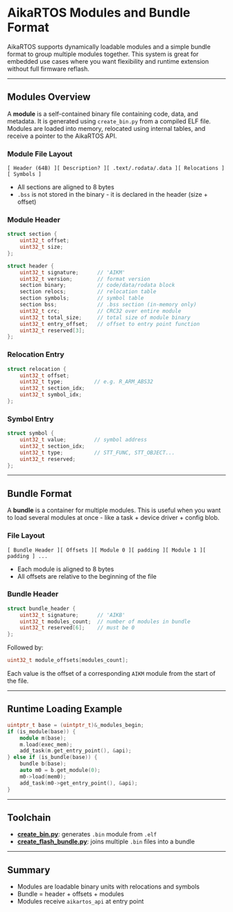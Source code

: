 # AikaRTOS Modules and Bundle Format

AikaRTOS supports dynamically loadable modules and a simple bundle format to group multiple modules together. This system is great for embedded use cases where you want flexibility and runtime extension without full firmware reflash.

---

## Modules Overview

A **module** is a self-contained binary file containing code, data, and metadata. It is generated using `create_bin.py` from a compiled ELF file. Modules are loaded into memory, relocated using internal tables, and receive a pointer to the AikaRTOS API.

### Module File Layout

```
[ Header (64B) ][ Description? ][ .text/.rodata/.data ][ Relocations ][ Symbols ]
```

* All sections are aligned to 8 bytes
* `.bss` is not stored in the binary - it is declared in the header (size + offset)

### Module Header

```cpp
struct section {
    uint32_t offset;
    uint32_t size;
};

struct header {
    uint32_t signature;      // 'AIKM'
    uint32_t version;        // format version
    section binary;          // code/data/rodata block
    section relocs;          // relocation table
    section symbols;         // symbol table
    section bss;             // .bss section (in-memory only)
    uint32_t crc;            // CRC32 over entire module
    uint32_t total_size;     // total size of module binary
    uint32_t entry_offset;   // offset to entry point function
    uint32_t reserved[3];
};
```

### Relocation Entry

```cpp
struct relocation {
    uint32_t offset;
    uint32_t type;          // e.g. R_ARM_ABS32
    uint32_t section_idx;
    uint32_t symbol_idx;
};
```

### Symbol Entry

```cpp
struct symbol {
    uint32_t value;         // symbol address
    uint32_t section_idx;
    uint32_t type;          // STT_FUNC, STT_OBJECT...
    uint32_t reserved;
};
```

---

## Bundle Format

A **bundle** is a container for multiple modules. This is useful when you want to load several modules at once - like a task + device driver + config blob.

### File Layout

```
[ Bundle Header ][ Offsets ][ Module 0 ][ padding ][ Module 1 ][ padding ] ...
```

* Each module is aligned to 8 bytes
* All offsets are relative to the beginning of the file

### Bundle Header

```cpp
struct bundle_header {
    uint32_t signature;      // 'AIKB'
    uint32_t modules_count;  // number of modules in bundle
    uint32_t reserved[6];    // must be 0
};
```

Followed by:

```cpp
uint32_t module_offsets[modules_count];
```

Each value is the offset of a corresponding `AIKM` module from the start of the file.

---

## Runtime Loading Example

```cpp
uintptr_t base = (uintptr_t)&_modules_begin;
if (is_module(base)) {
    module m(base);
    m.load(exec_mem);
    add_task(m.get_entry_point(), &api);
} else if (is_bundle(base)) {
    bundle b(base);
    auto m0 = b.get_module(0);
    m0->load(mem0);
    add_task(m0->get_entry_point(), &api);
}
```

---

## Toolchain

* [**create\_bin.py**](build/scripts/create_bin.py): generates `.bin` module from `.elf`
* [**create\_flash\_bundle.py**](build/scripts/create_flash_bundle.py): joins multiple `.bin` files into a bundle

---

## Summary

* Modules are loadable binary units with relocations and symbols
* Bundle = header + offsets + modules
* Modules receive `aikartos_api` at entry point

